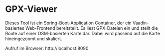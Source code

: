 # GPX-Viewer

Dieses Tool ist ein Spring-Boot-Application Container, der ein Vaadin-basiertes Web-Frontend bereitstellt. Es liest
GPX-Dateien ein und stellt die Route auf einer OSM-basierten Karte dar. Dabei wird passend auf die Karte hineingezoomt
und skaliert.

Aufruf im Browser: http://localhost:8090
